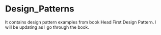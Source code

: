 # Design_Patterns

 It contains design pattern examples from book Head First Design Pattern. I will be updating as I go through the book.
